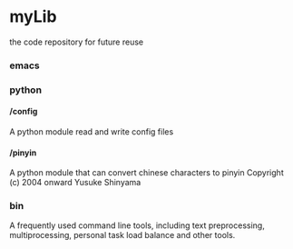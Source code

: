 myLib
=====

the code repository for future reuse

### emacs

### python

#### /config
A python module read and write config files

#### /pinyin
A python module that can convert chinese characters to pinyin 
Copyright (c) 2004 onward  Yusuke Shinyama <yusuke at cs dot nyu dot edu>

### bin
A frequently used command line tools, including text preprocessing, multiprocessing, personal task load balance and other tools.
